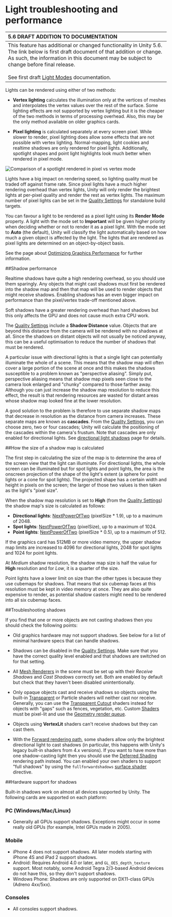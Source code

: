 # Light troubleshooting and performance

|**5.6 DRAFT ADDITION TO DOCUMENTATION** |
|:---|
|This feature has additional or changed functionality in Unity 5.6. The link below is first draft document of that addition or change. As such, the information in this document may be subject to change before final release.<br/><br/>See first draft [Light Modes](https://docs.google.com/document/d/116JvLXljfbdfllOLlyzVvWmNWpbUwcYKV16blVHuS2E/edit) documentation.|

Lights can be rendered using either of two methods: 

* __Vertex lighting__ calculates the illumination only at the vertices of meshes and interpolates the vertex values over the rest of the surface. Some lighting effects are not supported by vertex lighting but it is the cheaper of the two methods in terms of processing overhead. Also, this may be the only method available on older graphics cards. 

* __Pixel lighting__ is calculated separately at every screen pixel. While slower to render, pixel lighting does allow some effects that are not possible with vertex lighting. Normal-mapping, light cookies and realtime shadows are only rendered for pixel lights. Additionally, spotlight shapes and point light highlights look much better when rendered in pixel mode.

![Comparison of a spotlight rendered in pixel vs vertex mode](../uploads/Main/LightPixVertComp.svg) 

Lights have a big impact on rendering speed, so lighting quality must be traded off against frame rate. Since pixel lights have a much higher rendering overhead than vertex lights, Unity will only render the brightest lights at per-pixel quality and render the rest as vertex lights. The maximum number of pixel lights can be set in the [Quality Settings](class-QualitySettings) for standalone build targets.

You can favour a light to be rendered as a pixel light using its __Render Mode__ property. A light with the mode set to __Important__ will be given higher priority when deciding whether or not to render it as a pixel light. With the mode set to __Auto__ (the default), Unity will classify the light automatically based on how much a given object is affected by the light. The lights that are rendered as pixel lights are determined on an object-by-object basis.

See the page about [Optimizing Graphics Performance](OptimizingGraphicsPerformance) for further information.


##Shadow performance

Realtime shadows have quite a high rendering overhead, so you should use them sparingly. Any objects that might cast shadows must first be rendered into the shadow map and then that map will be used to render objects that might receive shadows. Enabling shadows has an even bigger impact on performance than the pixel/vertex trade-off mentioned above.

Soft shadows have a greater rendering overhead than hard shadows but this only affects the GPU and does not cause much extra CPU work.

The [Quality Settings](class-QualitySettings) include a __Shadow Distance__ value. Objects that are beyond this distance from the camera will be rendered with no shadows at all. Since the shadows on distant objects will not usually be noticed anyway, this can be a useful optimisation to reduce the number of shadows that must be rendered.

A particular issue with directional lights is that a single light can potentially illuminate the whole of a scene. This means that the shadow map will often cover a large portion of the scene at once and this makes the shadows susceptible to a problem known as "perspective aliasing". Simply put, perspective aliasing means that shadow map pixels seen close to the camera look enlarged and "chunky" compared to those farther away. Although you can just increase the shadow map resolution to reduce this effect, the result is that rendering resources are wasted for distant areas whose shadow map looked fine at the lower resolution.

A good solution to the problem is therefore to use separate shadow maps that decrease in resolution as the distance from camera increases. These separate maps are known as __cascades__. From the [Quality Settings](class-QualitySettings), you can choose zero, two or four cascades; Unity will calculate the positioning of the cascades within the camera's frustum. Note that cascades are only enabled for directional lights. See [directional light shadows](DirLightShadows) page for details.


##How the size of a shadow map is calculated

The first step in calculating the size of the map is to determine the area of the screen view that the light can illuminate. For directional lights, the whole screen can be illuminated but for spot lights and point lights, the area is the onscreen projection of the shape of the light's extent (a sphere for point lights or a cone for spot lights). The projected shape has a certain width and height in pixels on the screen; the larger of those two values is then taken as the light's "pixel size".

When the shadow map resolution is set to __High__ (from the [Quality Settings](class-QualitySettings)) the shadow map's size is calculated as follows:

* **Directional lights**: [NextPowerOfTwo](ScriptRef:Mathf.NextPowerOfTwo.html) (pixelSize * 1.9), up to a maximum of 2048.
* **Spot lights**: [NextPowerOfTwo](ScriptRef:Mathf.NextPowerOfTwo.html) (pixelSize), up to a maximum of 1024.
* **Point lights**: [NextPowerOfTwo](ScriptRef:Mathf.NextPowerOfTwo.html) (pixelSize * 0.5), up to a maximum of 512.

If the graphics card has 512MB or more video memory, the upper shadow map limits are increased to 4096 for directional lights, 2048 for spot lights and 1024 for point lights.

At _Medium_ shadow resolution, the shadow map size is half the value for __High__ resolution and for _Low_, it is a quarter of the size.

Point lights have a lower limit on size than the other types is because they use cubemaps for shadows. That means that six cubemap faces at this resolution must be kept in video memory at once. They are also quite expensive to render, as potential shadow casters might need to be rendered into all six cubemap faces. 


##Troubleshooting shadows

If you find that one or more objects are not casting shadows then you should check the following points:

* Old graphics hardware may not support shadows. See below for a list of minimal hardware specs that can handle shadows.

* Shadows can be disabled in the [Quality Settings](class-QualitySettings). Make sure that you have the correct quality level enabled and that shadows are switched on for that setting.

* All [Mesh Renderers](class-MeshRenderer) in the scene must be set up with their _Receive Shadows_ and _Cast Shadows_ correctly set. Both are enabled by default but check that they haven't been disabled unintentionally.

* Only opaque objects cast and receive shadows so objects using the built-in [Transparent](shader-TransparentFamily) or Particle shaders will neither cast nor receive. Generally, you can use the [Transparent Cutout](shader-TransparentCutoutFamily) shaders instead for objects with "gaps" such as fences, vegetation, etc. Custom [Shaders](Shaders) must be pixel-lit and use the [Geometry render queue](SL-SubShaderTags).

* Objects using __VertexLit__ shaders can't receive shadows but they can cast them.

* With the [Forward rendering path](RenderTech-ForwardRendering), some shaders allow only the brightest directional light to cast shadows (in particular, this happens with Unity's legacy built-in shaders from 4.x versions). If you want to have more than one shadow-casting light then you should use the [Deferred Shading](RenderTech-DeferredShading) rendering path instead. You can enabled your own shaders to support "full shadows" by using the `fullforwardshadows` [surface shader](SL-SurfaceShaders) directive.


##Hardware support for shadows

Built-in shadows work on almost all devices supported by Unity. The following cards are supported on each platform:

### PC (Windows/Mac/Linux)

* Generally all GPUs support shadows. Exceptions might occur in some really old GPUs (for example, Intel GPUs made in 2005).

### Mobile
* iPhone 4 does not support shadows. All later models starting with iPhone 4S and iPad 2 support shadows.
* Android: Requires Android 4.0 or later, and `GL_OES_depth_texture` support. Most notably, some Android Tegra 2/3-based Android devices do not have this, so they don't support shadows.
* Windows Phone: Shadows are only supported on DX11-class GPUs (Adreno 4xx/5xx).

### Consoles
* All consoles support shadows.
